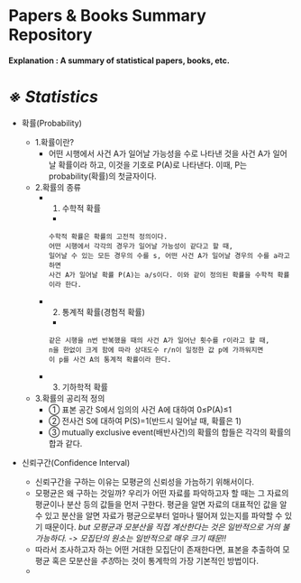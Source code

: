 Papers & Books Summary Repository
===========

#### Explanation : A summary of statistical papers, books, etc.

*※ Statistics*
===
* 확률(Probability)
    * 1.확률이란?
        * 어떤 시행에서 사건 A가 일어날 가능성을 수로 나타낸 것을 사건 A가 일어날 확률이라 하고, 이것을 기호로 P(A)로 나타낸다. 이때, P는 probability(확률)의 첫글자이다.
    * 2.확률의 종류
        * 1. 수학적 확률
            * 
            ``` 
            수학적 확률은 확률의 고전적 정의이다.
            어떤 시행에서 각각의 경우가 일어날 가능성이 같다고 할 때, 
            일어날 수 있는 모든 경우의 수를 s, 어떤 사건 A가 일어날 경우의 수를 a라고 하면
            사건 A가 일어날 확률 P(A)는 a/s이다. 이와 같이 정의된 확률을 수학적 확률이라 한다.
            ```
        * 2. 통계적 확률(경험적 확률)
            * 
            ```
            같은 시행을 n번 반복했을 때의 사건 A가 일어난 횟수를 r이라고 할 때,
            n을 한없이 크게 함에 따라 상대도수 r/n이 일정한 값 p에 가까워지면
            이 p를 사건 A의 통계적 확률이라 한다.
            ```
        * 3. 기하학적 확률
    * 3.확률의 공리적 정의
        * ① 표본 공간 S에서 임의의 사건 A에 대하여 0≤P(A)≤1
        * ② 전사건 S에 대하여 P(S)=1(반드시 일어날 때, 확률은 1)
        * ③ mutually exclusive event(배반사건)의 확률의 합들은 각각의 확률의 합과 같다.

* 신뢰구간(Confidence Interval)
    * 신뢰구간을 구하는 이유는 모평균의 신뢰성을 가늠하기 위해서이다.
    * 모평균은 왜 구하는 것일까? 우리가 어떤 자료를 파악하고자 할 때는 그 자료의 평균이나 분산 등의 값들을 먼저 구한다. 평균을 알면 자료의 대표적인 값을 알 수 있고 분산을 알면 자료가 평균으로부터 얼마나 떨어져 있는지를 파악할 수 있기 때문이다. _*but 모평균과 모분산을 직접 계산한다는 것은 일반적으로 거의 불가능하다. -> 모집단의 원소는 일반적으로 매우 크기 때문!!*_
    * 따라서 조사하고자 하는 어떤 거대한 모집단이 존재한다면, 표본을 추출하여 모평균 혹은 모분산을 *추정*하는 것이 통계학의 가장 기본적인 방법이다.
    * 

